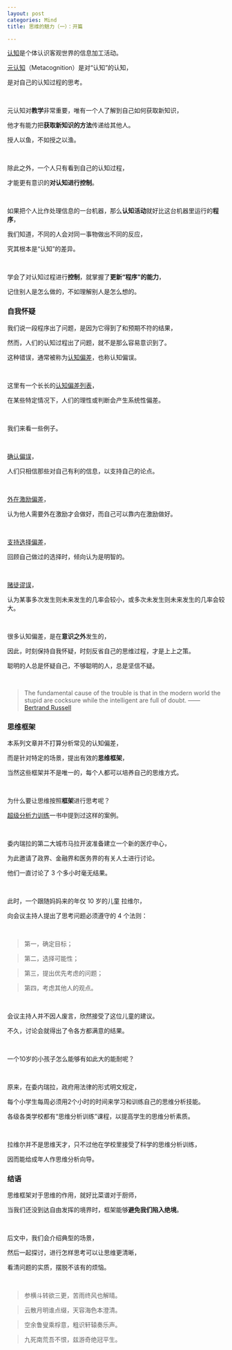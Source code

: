 ```yaml
---
layout: post
categories: Mind
title: 思维的魅力（一）：开篇

---
```


[认知](https://wiki.mbalib.com/wiki/%E8%AE%A4%E7%9F%A5)是个体认识客观世界的信息加工活动。

[元认知](https://zh.wikipedia.org/wiki/%E5%BE%8C%E8%A8%AD%E8%AA%8D%E7%9F%A5)（Metacognition）是对“认知”的认知，

是对自己的认知过程的思考。

<br/>

元认知对**教学**非常重要，唯有一个人了解到自己如何获取新知识，

他才有能力把**获取新知识的方法**传递给其他人。

授人以鱼，不如授之以渔。

<br/>

除此之外，一个人只有看到自己的认知过程，

才能更有意识的**对认知进行控制**。

<br/>

如果把个人比作处理信息的一台机器，那么**认知活动**就好比这台机器里运行的**程序**，

我们知道，不同的人会对同一事物做出不同的反应，

究其根本是“认知”的差异。

<br/>

学会了对认知过程进行**控制**，就掌握了**更新“程序”的能力**，

记住别人是怎么做的，不如理解别人是怎么想的。

### 自我怀疑

我们说一段程序出了问题，是因为它得到了和预期不符的结果，

然而，人们的认知过程出了问题，就不是那么容易意识到了。

这种错误，通常被称为[认知偏差](https://zh.wikipedia.org/wiki/%E8%AA%8D%E7%9F%A5%E5%81%8F%E8%AA%A4)，也称认知偏误。

<br/>

这里有一个长长的[认知偏差列表](https://zh.wikipedia.org/wiki/%E8%AA%8D%E7%9F%A5%E5%81%8F%E8%AA%A4%E5%88%97%E8%A1%A8)，

在某些特定情况下，人们的理性或判断会产生系统性偏差。

<br/>

我们来看一些例子。

<br/>

[确认偏误](https://zh.wikipedia.org/wiki/%E7%A2%BA%E8%AA%8D%E5%81%8F%E8%AA%A4)，

人们只相信那些对自己有利的信息，以支持自己的论点。

<br/>

[外在激励偏差](https://zh.wikipedia.org/wiki/%E5%A4%96%E5%9C%A8%E6%BF%80%E5%8A%B1%E5%81%8F%E5%B7%AE)，

认为他人需要外在激励才会做好，而自己可以靠内在激励做好。

<br/>

[支持选择偏差]()，

回顾自己做过的选择时，倾向认为是明智的。

<br/>

[赌徒谬误](https://zh.wikipedia.org/wiki/%E8%B3%AD%E5%BE%92%E8%AC%AC%E8%AA%A4)，

认为某事多次发生则未来发生的几率会较小，或多次未发生则未来发生的几率会较大。

<br/>

很多认知偏差，是在**意识之外**发生的，

因此，时刻保持自我怀疑，时刻反省自己的思维过程，才是上上之策。

聪明的人总是怀疑自己，不够聪明的人，总是坚信不疑。

<br/>

> The fundamental cause of the trouble is that in the modern world the stupid are cocksure while the intelligent are full of doubt. —— [Bertrand Russell](https://en.wikipedia.org/wiki/Bertrand_Russell)

### 思维框架

本系列文章并不打算分析常见的认知偏差，

而是针对特定的场景，提出有效的**思维框架**，

当然这些框架并不是唯一的，每个人都可以培养自己的思维方式。

<br/>

为什么要让思维按照**框架**进行思考呢？

[超级分析力训练](https://book.douban.com/subject/1177205/)一书中提到过这样的案例。

<br/>

委内瑞拉的第二大城市马拉开波准备建立一个新的医疗中心，

为此邀请了政界、金融界和医务界的有关人士进行讨论。

他们一直讨论了 3 个多小时毫无结果。

<br/>

此时，一个跟随妈妈来的年仅 10 岁的儿童 拉维尔，

向会议主持人提出了思考问题必须遵守的 4 个法则：

<br/>

> 第一，确定目标；

> 第二，选择可能性；

> 第三，提出优先考虑的问题；

> 第四，考虑其他人的观点。

<br/>

会议主持人并不因人废言，欣然接受了这位儿童的建议。

不久，讨论会就得出了令各方都满意的结果。

<br/>

一个10岁的小孩子怎么能够有如此大的能耐呢？

<br/>

原来，在委内瑞拉，政府用法律的形式明文规定，

每个小学生每周必须用2个小时的时间来学习和训练自己的思维分析技能。

各级各类学校都有“思维分析训练”课程，以提高学生的思维分析素质。

<br/>

拉维尔并不是思维天才，只不过他在学校里接受了科学的思维分析训练，

因而能给成年人作思维分析向导。

### 结语

思维框架对于思维的作用，就好比菜谱对于厨师，

当我们还没到达自由发挥的境界时，框架能够**避免我们陷入绝境**。

<br/>

后文中，我们会介绍典型的场景，

然后一起探讨，进行怎样思考可以让思维更清晰，

看清问题的实质，摆脱不该有的烦恼。

<br/>

> 参横斗转欲三更，苦雨终风也解晴。

> 云散月明谁点缀，天容海色本澄清。

> 空余鲁叟乘桴意，粗识轩辕奏乐声。

> 九死南荒吾不恨，兹游奇绝冠平生。
